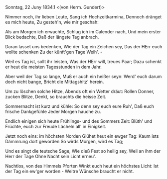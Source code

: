  Sonntag, 22 Juny 1834.1
 <(von Herm. Gundert)>

Nimmer noch, ihr lieben Leute,
Sang ich Hochzeitkarmina,
Dennoch dränget es mich heute,
Zu gesteh'n, wie mir geschah:

Als am Morgen ich erwachte,
Schlug ich im Calender nach,
Und mein erster Blick bedachte,
Daß der längste Tag anbrach.

Daran lasset uns bedenken,
Wie der Tag ein Zeichen sey,
Das der HErr euch wollte schenken
Zu der künft'gen Tage Weih'. -

Weil es Tag ist, sollt ihr leisten,
Was der HErr will, treues Paar;
Dazu schenkt er heut die meisten
Tagesstunden in dem Jahr.

Aber weil der Tag so lange,
Muß er auch ein heißer seyn:
Werd' euch darum doch nicht bange,
Bricht die Mittagshitz' herein.

Um zu löschen solche Hitze,
Abends oft ein Wetter dräut:
Rollen Donner, zucken Blitze,
Denkt, so brauchts die heisse Zeit.

Sommernacht ist kurz und kühle:
So denn sey euch eure Ruh',
Daß euch frische Dankgefühle
Jeder Morgen hauche zu.

Endlich einigen sich heute
Frühlings- und des Sommers Zeit:
Blüth' und Früchte, euch zur Freude
Lächeln all' in Einigkeit.

Jetzt noch eins: im höchsten Norden
Glühet heut ein ewger Tag:
Kaum ists Dämmrung dort geworden
So wirds Morgen, wird es Tag;

Und es singt die teutsche Sage,
Wie dieß Fest so heilig sey,
Weil an ihm der Herr der Tage
Ohne Nacht sein Licht erneu'.

Nachtlos, von des Himmels Pforten
Winkt euch heut ein höchstes Licht:
Ist der Tag ein ew'ger worden -
Weitre Wünsche braucht er nicht.

